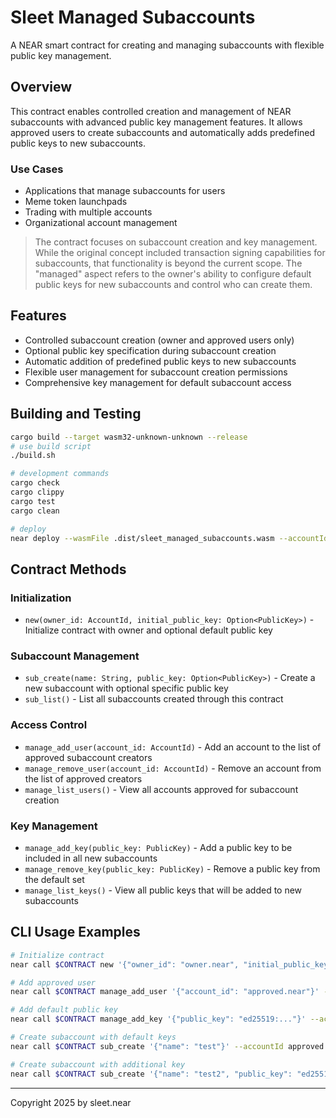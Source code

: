 # Sleet Managed Subaccounts

A NEAR smart contract for creating and managing subaccounts with flexible public key management.

## Overview

This contract enables controlled creation and management of NEAR subaccounts with advanced public key management features. It allows approved users to create subaccounts and automatically adds predefined public keys to new subaccounts.

### Use Cases
- Applications that manage subaccounts for users
- Meme token launchpads
- Trading with multiple accounts
- Organizational account management

> The contract focuses on subaccount creation and key management. While the original concept included transaction signing capabilities for subaccounts, that functionality is beyond the current scope. The "managed" aspect refers to the owner's ability to configure default public keys for new subaccounts and control who can create them.

## Features

- Controlled subaccount creation (owner and approved users only)
- Optional public key specification during subaccount creation
- Automatic addition of predefined public keys to new subaccounts
- Flexible user management for subaccount creation permissions
- Comprehensive key management for default subaccount access

## Building and Testing

```sh
cargo build --target wasm32-unknown-unknown --release
# use build script
./build.sh

# development commands
cargo check
cargo clippy
cargo test
cargo clean

# deploy
near deploy --wasmFile .dist/sleet_managed_subaccounts.wasm --accountId $CONTRACT_NAME
```

## Contract Methods

### Initialization
- `new(owner_id: AccountId, initial_public_key: Option<PublicKey>)` - Initialize contract with owner and optional default public key

### Subaccount Management
- `sub_create(name: String, public_key: Option<PublicKey>)` - Create a new subaccount with optional specific public key
- `sub_list()` - List all subaccounts created through this contract

### Access Control
- `manage_add_user(account_id: AccountId)` - Add an account to the list of approved subaccount creators
- `manage_remove_user(account_id: AccountId)` - Remove an account from the list of approved creators
- `manage_list_users()` - View all accounts approved for subaccount creation

### Key Management
- `manage_add_key(public_key: PublicKey)` - Add a public key to be included in all new subaccounts
- `manage_remove_key(public_key: PublicKey)` - Remove a public key from the default set
- `manage_list_keys()` - View all public keys that will be added to new subaccounts

## CLI Usage Examples

```bash
# Initialize contract
near call $CONTRACT new '{"owner_id": "owner.near", "initial_public_key": "ed25519:..."}'  --accountId owner.near

# Add approved user
near call $CONTRACT manage_add_user '{"account_id": "approved.near"}' --accountId owner.near

# Add default public key
near call $CONTRACT manage_add_key '{"public_key": "ed25519:..."}' --accountId owner.near

# Create subaccount with default keys
near call $CONTRACT sub_create '{"name": "test"}' --accountId approved.near

# Create subaccount with additional key
near call $CONTRACT sub_create '{"name": "test2", "public_key": "ed25519:..."}' --accountId approved.near
```

---

Copyright 2025 by sleet.near